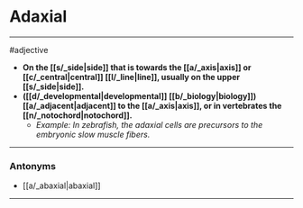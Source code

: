 # Adaxial
---
#adjective
- **On the [[s/_side|side]] that is towards the [[a/_axis|axis]] or [[c/_central|central]] [[l/_line|line]], usually on the upper [[s/_side|side]].**
- **([[d/_developmental|developmental]] [[b/_biology|biology]]) [[a/_adjacent|adjacent]] to the [[a/_axis|axis]], or in vertebrates the [[n/_notochord|notochord]].**
	- _Example: In zebrafish, the adaxial cells are precursors to the embryonic slow muscle fibers._
---
### Antonyms
- [[a/_abaxial|abaxial]]
---

